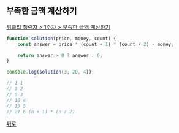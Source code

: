 ## 부족한 금액 계산하기

[위클리 챌린지 > 1주차 > 부족한 금액 계산하기](https://programmers.co.kr/learn/courses/30/lessons/82612)

``` js
function solution(price, money, count) {
    const answer = price * (count + 1) * (count / 2) - money;

    return answer > 0 ? answer : 0;
}

console.log(solution(3, 20, 4));

// 1 1
// 3 2
// 6 3
// 10 4
// 15 5
// 21 6 (n + 1) * (n / 2)
```

[뒤로](https://github.com/SeongYongLee/TIL/tree/main/AlgorithmProgrammers)